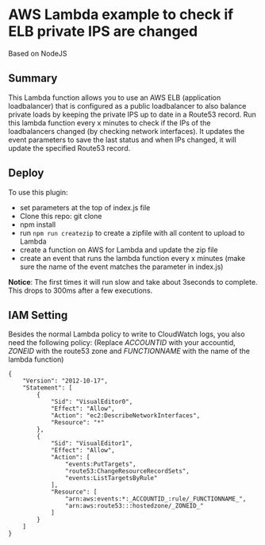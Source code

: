 # AWS Lambda example to check if ELB private IPS are changed

Based on NodeJS

## Summary

This Lambda function allows you to use an AWS ELB (application loadbalancer) that is configured as a public loadbalancer to also balance private loads by keeping the private IPS up to date in a Route53 record.
Run this lambda function every x minutes to check if the IPs of the loadbalancers changed (by checking network interfaces). It updates the event parameters to save the last status and when IPs changed, it will update the specified Route53 record.

## Deploy

To use this plugin:

* set parameters at the top of index.js file
* Clone this repo: git clone 
* npm install
* run `npm run createzip` to create a zipfile with all content to upload to Lambda
* create a function on AWS for Lambda and update the zip file
* create an event that runs the lambda function every x minutes (make sure the name of the event matches the parameter in index.js)

**Notice**: The first times it will run slow and take about 3seconds to complete. This drops to 300ms after a few executions.

## IAM Setting

Besides the normal Lambda policy to write to CloudWatch logs, you also need the following policy:
(Replace _ACCOUNTID_ with your accountid, _ZONEID_ with the route53 zone and _FUNCTIONNAME_ with the name of the lambda function)

```
{
    "Version": "2012-10-17",
    "Statement": [
        {
            "Sid": "VisualEditor0",
            "Effect": "Allow",
            "Action": "ec2:DescribeNetworkInterfaces",
            "Resource": "*"
        },
        {
            "Sid": "VisualEditor1",
            "Effect": "Allow",
            "Action": [
                "events:PutTargets",
                "route53:ChangeResourceRecordSets",
                "events:ListTargetsByRule"
            ],
            "Resource": [
                "arn:aws:events:*:_ACCOUNTID_:rule/_FUNCTIONNAME_",
                "arn:aws:route53:::hostedzone/_ZONEID_"
            ]
        }
    ]
}
```